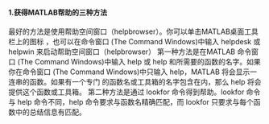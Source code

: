 #### 1.获得MATLAB帮助的三种方法

最好的方法是使用帮助空间窗口（helpbrowser）。你可以单击MATLAB桌面工具栏上的图标 ，也可以在命令窗口 (The Command Windows)中输入 helpdesk 或 helpwin 来启动帮助空间窗口（helpbrowser）
第一种方法是在MATLAB 命令窗口 (The Command Windows)中输入 help 或 help 和所需要的函数的名字。如果你在命令窗口 (The Command Windows)中只输入 help，MATLAB 将会显示一连串的函数。如果有一个专门 的函数名或工具箱的名字包含在内，那么 help 将会提供这个函数或工具箱。 
第二种方法是通过 lookfor 命令得到帮助。lookfor 命令与 help 命令不同，help 命令要求与函数名精确匹配，而 lookfor 只要求与每个函数中的总结信息有匹配。